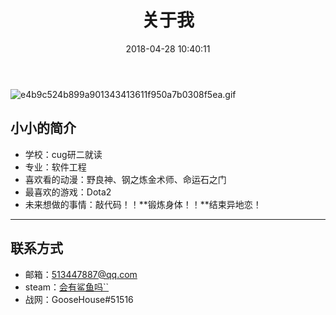 ﻿---
title: 关于我
date: 2018-04-28 10:40:11
---

![e4b9c524b899a901343413611f950a7b0308f5ea.gif](https://upload-images.jianshu.io/upload_images/5753761-b514e014a31ac63a.gif?imageMogr2/auto-orient/strip)

## 小小的简介
- 学校：cug研二就读
- 专业：软件工程
- 喜欢看的动漫：野良神、钢之炼金术师、命运石之门
- 最喜欢的游戏：Dota2
- 未来想做的事情：敲代码！！**锻炼身体！！**结束异地恋！

---
## 联系方式
- 邮箱：513447887@qq.com
- steam：[会有鲨鱼吗``](https://steamcommunity.com/id/Lqsss/)
- 战网：GooseHouse#51516

